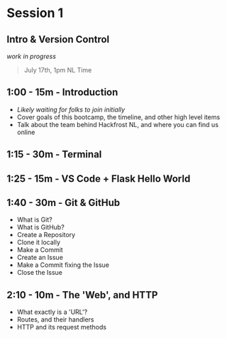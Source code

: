 # Session 1

## Intro & Version Control

<div class="wip">
	<i>work in progress</i>
</div>

> July 17th, 1pm NL Time

## 1:00 - 15m - Introduction

-   _Likely waiting for folks to join initially_
-   Cover goals of this bootcamp, the timeline, and other high level items
-   Talk about the team behind Hackfrost NL, and where you can find us online

## 1:15 - 30m - Terminal

## 1:25 - 15m - VS Code + Flask Hello World

## 1:40 - 30m - Git & GitHub

-   What is Git?
-   What is GitHub?
-   Create a Repository
-   Clone it locally
-   Make a Commit
-   Create an Issue
-   Make a Commit fixing the Issue
-   Close the Issue

## 2:10 - 10m - The 'Web', and HTTP

-   What exactly is a 'URL'?
-   Routes, and their handlers
-   HTTP and its request methods
